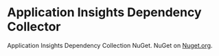 Application Insights Dependency Collector
===================================================

Application Insights Dependency Collection NuGet. NuGet on [Nuget.org](http://www.nuget.org/packages/Microsoft.ApplicationInsights.DependencyCollector/).

